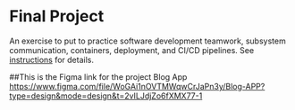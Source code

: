 # Final Project

An exercise to put to practice software development teamwork, subsystem communication, containers, deployment, and CI/CD pipelines. See [instructions](./instructions.md) for details.


##This is the Figma link for the project Blog App
https://www.figma.com/file/WoGAi1nOVTMWqwCrJaPn3y/Blog-APP?type=design&mode=design&t=2vILJdjZo6fXMX77-1